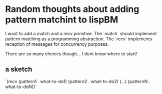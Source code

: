 
# Random thoughts about adding pattern matchint to lispBM 


I want to add a match and a recv primitive. The ´match´ should implement pattern matching as a programming abstraction. 
The ´recv´ implements reception of messages for concurrency purposes. 

There are so many choices though... I dont know where to start! 



## a sketch

´(recv (pattern1 . what-to-do1)
       (pattern2 . what-to-do2)
	   (...)
	   (patternN . what-to-doN))´

